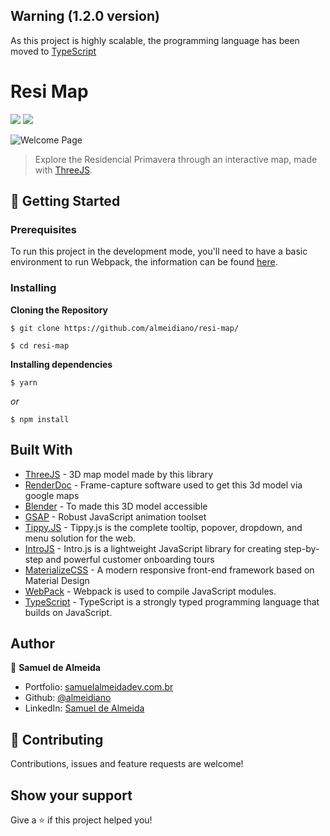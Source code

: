 ## Warning (1.2.0 version)
As this project is highly scalable, the programming language has been moved to [TypeScript](https://www.typescriptlang.org/)

# Resi Map

<a href="#"><img src="https://img.shields.io/badge/Documentation-Yes-brightgreen" /></a> 
<a href="#"><img src="https://img.shields.io/badge/Webpack-true-blue" /></a> 

<img src="https://a.pomf.cat/ldcacb.png" alt="Welcome Page">

> Explore the Residencial Primavera through an interactive map, made with <a href="https://threejs.org/" target="_blank">ThreeJS</a>.

## 🚀 Getting Started 

### Prerequisites

To run this project in the development mode, you'll need to have a basic environment to run Webpack, the information can be found [here](https://webpack.js.org/guides/getting-started/).

### Installing

**Cloning the Repository**

```
$ git clone https://github.com/almeidiano/resi-map/

$ cd resi-map
```

**Installing dependencies**

```
$ yarn
```

_or_

```
$ npm install
```

## Built With

- [ThreeJS](https://threejs.org/) - 3D map model made by this library
- [RenderDoc](https://renderdoc.org/) - Frame-capture software used to get this 3d model via google maps
- [Blender](https://www.blender.org/) - To made this 3D model accessible 
- [GSAP](https://greensock.com/gsap/) - Robust JavaScript animation toolset
- [Tippy.JS](https://atomiks.github.io/tippyjs/) - Tippy.js is the complete tooltip, popover, dropdown, and menu solution for the web.
- [IntroJS](https://introjs.com/) - Intro.js is a lightweight JavaScript library for creating step-by-step and powerful customer onboarding tours
- [MaterializeCSS](https://materializecss.com/) - A modern responsive front-end framework based on Material Design
- [WebPack](https://webpack.js.org/) - Webpack is used to compile JavaScript modules.
- [TypeScript](https://www.typescriptlang.org/) - TypeScript is a strongly typed programming language that builds on JavaScript.

## Author

👤 **Samuel de Almeida**

* Portfolio: [samuelalmeidadev.com.br](https://samuelalmeidadev.com.br/)
* Github: [@almeidiano](https://github.com/almeidiano)
* LinkedIn: [Samuel de Almeida](https://br.linkedin.com/in/samuel-de-almeida)

## 🤝 Contributing

Contributions, issues and feature requests are welcome!

## Show your support

Give a ⭐️ if this project helped you!


